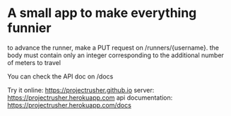 # A small app to make everything funnier


to advance the runner, make a PUT request on /runners/{username}. 
the body must contain only an integer corresponding to the additional number of meters to travel

You can check the API doc on /docs

Try it online: https://projectrusher.github.io
server: https://projectrusher.herokuapp.com
api documentation: https://projectrusher.herokuapp.com/docs

